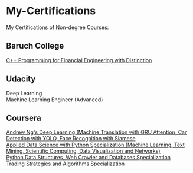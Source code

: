 # My-Certifications
My Certifications of Non-degree Courses:
## Baruch College
[C++ Programming for Financial Engineering with Distinction](https://github.com/tianyu-z/CPP_Programming_for_MFE)
## Udacity
Deep Learning  
Machine Learning Engineer (Advanced)
## Coursera

[Andrew Ng's Deep Learning (Machine Translation with GRU Attention, Car Detection with YOLO, Face Recognition with Siamese](https://www.coursera.org/account/accomplishments/specialization/JUB9WYW882UB)  
[Applied Data Science with Python Specialization (Machine Learning, Text Mining, Scientific Computing, Data Visualization and Networks)](https://www.coursera.org/account/accomplishments/specialization/4US443LTXZ7C)  
[Python Data Structures, Web Crawler and Databases Specialization](https://www.coursera.org/account/accomplishments/specialization/QTF3P6KUU4KX)  
[Trading Strategies and Algorithms Specialization](https://www.coursera.org/account/accomplishments/specialization/KBBRCQ85KSXS)
